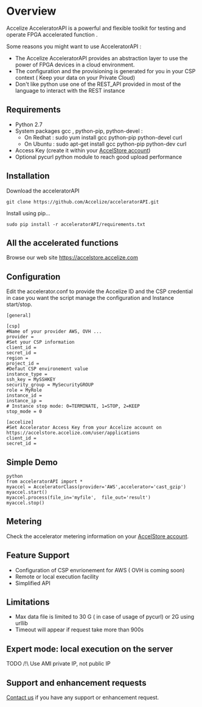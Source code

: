 
# Overview
Accelize AcceleratorAPI is a powerful and flexible toolkit for testing and operate FPGA accelerated function .

Some reasons you might want to use AcceleratorAPI :
+ The Accelize AcceleratorAPI provides an abstraction layer to use the power of FPGA devices in a cloud environment. 
+ The configuration and the provisioning is generated for you in your CSP context ( Keep your data on your Private Cloud)
+ Don't like python use one of the REST_API provided in most of the language to interact with the REST instance


## Requirements
+ Python 2.7
+ System packages gcc , python-pip,  python-devel  :
	+ On Redhat : sudo yum install gcc python-pip python-devel curl 
	+ On Ubuntu :  sudo apt-get install gcc python-pip python-dev curl 
+ Access Key (create it within your [AccelStore account](https://accelstore.accelize.com/user/application))
+ Optional pycurl python module to reach good upload performance


## Installation
Download the acceleratorAPI 

    git clone https://github.com/Accelize/acceleratorAPI.git 

Install using pip...

    sudo pip install -r acceleratorAPI/requirements.txt


## All the accelerated functions

Browse our web site https://accelstore.accelize.com

## Configuration
Edit the accelerator.conf to provide the Accelize ID and the CSP credential in case you want the script manage the configuration and Instance start/stop.

    [general]
    
    [csp]
    #Name of your provider AWS, OVH ...
    provider = 
    #Set your CSP information
    client_id =
    secret_id =
    region = 
    project_id = 
    #Defaut CSP environement value
    instance_type =
    ssh_key = MySSHKEY
    security_group = MySecurityGROUP
    role = MyRole 
    instance_id =
    instance_ip =
    # Instance stop mode: 0=TERMINATE, 1=STOP, 2=KEEP
    stop_mode = 0
    
    [accelize]
    #Set Accelerator Access Key from your Accelize account on https://accelstore.accelize.com/user/applications
    client_id = 
    secret_id = 
    

    

## Simple Demo

    python
    from acceleratorAPI import *
    myaccel = AcceleratorClass(provider='AWS',accelerator='cast_gzip')
    myaccel.start()
    myaccel.process(file_in='myfile',  file_out='result')
    myaccel.stop()
    
## Metering
Check the accelerator metering information on your [AccelStore account](https://accelstore.accelize.com/user/metering). 

## Feature Support
+ Configuration of CSP envrionement for AWS ( OVH is coming soon)
+ Remote or local execution facility
+ Simplified API

## Limitations
+ Max data file is limited to 30 G ( in case of usage of pycurl) or 2G using urllib 
+ Timeout will appear if request take more than 900s


## Expert mode: local execution on the server
TODO
/!\ Use AMI private IP, not public IP

## Support and enhancement requests
[Contact us](https://accelstore.accelize.com/contact-us/) if you have any support or enhancement request.
